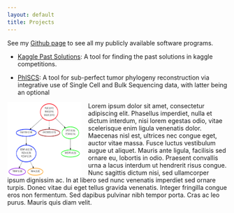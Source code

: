 ```yaml
---
layout: default
title: Projects
---
```


See my [Github page](https://github.com/faridrashidi) to see all my publicly available software programs. 

* [Kaggle Past Solutions](http://github.com/faridrashidi/kaggle): A tool for finding the past solutions in kaggle competitions.

* [PhISCS](https://github.com/haghshenas/PhISCS): A tool for sub-perfect tumor phylogeny reconstruction via integrative use of Single Cell and Bulk Sequencing data, with latter being an optional

<p><img src="/assets/phiscs.png" alt="Pineapple" style="float:left;width:170px;height:170px;margin-right:15px;">
Lorem ipsum dolor sit amet, consectetur adipiscing elit. Phasellus imperdiet, nulla et dictum interdum, nisi lorem egestas odio, vitae scelerisque enim ligula venenatis dolor. Maecenas nisl est, ultrices nec congue eget, auctor vitae massa. Fusce luctus vestibulum augue ut aliquet. Mauris ante ligula, facilisis sed ornare eu, lobortis in odio. Praesent convallis urna a lacus interdum ut hendrerit risus congue. Nunc sagittis dictum nisi, sed ullamcorper ipsum dignissim ac. In at libero sed nunc venenatis imperdiet sed ornare turpis. Donec vitae dui eget tellus gravida venenatis. Integer fringilla congue eros non fermentum. Sed dapibus pulvinar nibh tempor porta. Cras ac leo purus. Mauris quis diam velit.</p>

